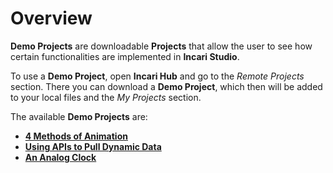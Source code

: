 # Overview

**Demo Projects** are downloadable **Projects** that allow the user to see how certain functionalities are implemented in **Incari Studio**.

To use a **Demo Project**, open **Incari Hub** and go to the _Remote Projects_ section. There you can download a **Demo Project**, which then will be added to your local files and the _My Projects_ section.

The available **Demo Projects** are:

* [**4 Methods of Animation**](4-methods-of-animation.md)
* [**Using APIs to Pull Dynamic Data**](using-apis-to-pull-dynamic-data.md)
* [**An Analog Clock**](an-analog-clock.md)

